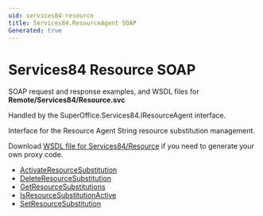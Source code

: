 ```yaml
---
uid: services84-resource
title: Services84.ResourceAgent SOAP
Generated: true
---
```


# Services84 Resource SOAP

SOAP request and response examples, and WSDL files for **Remote/Services84/Resource.svc**

Handled by the <see cref="T:SuperOffice.Services84.IResourceAgent">SuperOffice.Services84.IResourceAgent</see> interface.

Interface for the Resource Agent
String resource substitution management.

Download [WSDL file for Services84/Resource](../Services84-Resource.md) if you need to generate your own proxy code.

* [ActivateResourceSubstitution](ActivateResourceSubstitution.md)
* [DeleteResourceSubstitution](DeleteResourceSubstitution.md)
* [GetResourceSubstitutions](GetResourceSubstitutions.md)
* [IsResourceSubstitutionActive](IsResourceSubstitutionActive.md)
* [SetResourceSubstitution](SetResourceSubstitution.md)
